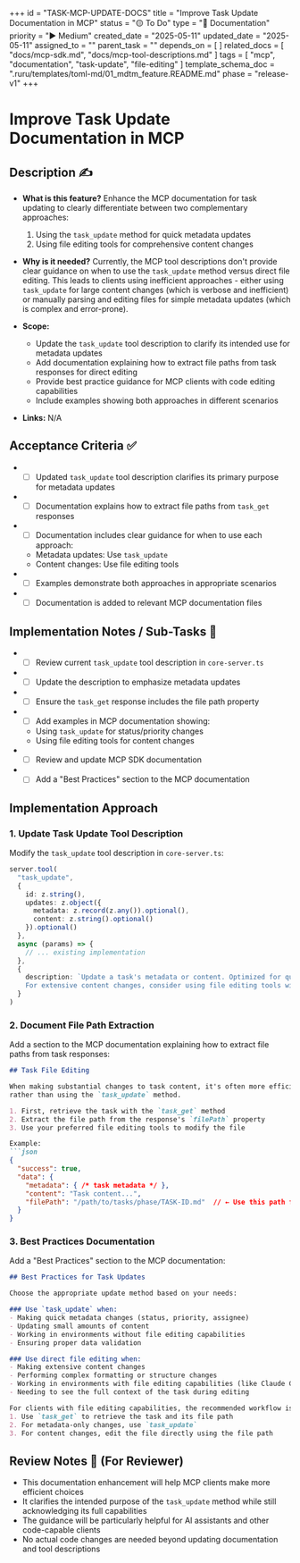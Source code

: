 +++
id = "TASK-MCP-UPDATE-DOCS"
title = "Improve Task Update Documentation in MCP"
status = "🟡 To Do"
type = "📖 Documentation"
priority = "▶️ Medium"
created_date = "2025-05-11"
updated_date = "2025-05-11"
assigned_to = ""
parent_task = ""
depends_on = [ ]
related_docs = [ "docs/mcp-sdk.md", "docs/mcp-tool-descriptions.md" ]
tags = [ "mcp", "documentation", "task-update", "file-editing" ]
template_schema_doc = ".ruru/templates/toml-md/01_mdtm_feature.README.md"
phase = "release-v1"
+++

# Improve Task Update Documentation in MCP

## Description ✍️

*   **What is this feature?** Enhance the MCP documentation for task updating to clearly differentiate between two complementary approaches:
    1. Using the `task_update` method for quick metadata updates
    2. Using file editing tools for comprehensive content changes

*   **Why is it needed?** Currently, the MCP tool descriptions don't provide clear guidance on when to use the `task_update` method versus direct file editing. This leads to clients using inefficient approaches - either using `task_update` for large content changes (which is verbose and inefficient) or manually parsing and editing files for simple metadata updates (which is complex and error-prone).

*   **Scope:**
    - Update the `task_update` tool description to clarify its intended use for metadata updates
    - Add documentation explaining how to extract file paths from task responses for direct editing
    - Provide best practice guidance for MCP clients with code editing capabilities
    - Include examples showing both approaches in different scenarios

*   **Links:** N/A

## Acceptance Criteria ✅

*   - [ ] Updated `task_update` tool description clarifies its primary purpose for metadata updates
*   - [ ] Documentation explains how to extract file paths from `task_get` responses
*   - [ ] Documentation includes clear guidance for when to use each approach:
     - Metadata updates: Use `task_update`
     - Content changes: Use file editing tools
*   - [ ] Examples demonstrate both approaches in appropriate scenarios
*   - [ ] Documentation is added to relevant MCP documentation files

## Implementation Notes / Sub-Tasks 📝

*   - [ ] Review current `task_update` tool description in `core-server.ts`
*   - [ ] Update the description to emphasize metadata updates
*   - [ ] Ensure the `task_get` response includes the file path property
*   - [ ] Add examples in MCP documentation showing:
     - Using `task_update` for status/priority changes
     - Using file editing tools for content changes
*   - [ ] Review and update MCP SDK documentation
*   - [ ] Add a "Best Practices" section to the MCP documentation

## Implementation Approach

### 1. Update Task Update Tool Description

Modify the `task_update` tool description in `core-server.ts`:

```typescript
server.tool(
  "task_update",
  {
    id: z.string(),
    updates: z.object({
      metadata: z.record(z.any()).optional(),
      content: z.string().optional()
    }).optional()
  },
  async (params) => {
    // ... existing implementation
  },
  {
    description: `Update a task's metadata or content. Optimized for quick metadata updates (status, priority, etc.).
    For extensive content changes, consider using file editing tools with the file path from task_get responses.`
  }
)
```

### 2. Document File Path Extraction

Add a section to the MCP documentation explaining how to extract file paths from task responses:

```markdown
## Task File Editing

When making substantial changes to task content, it's often more efficient to edit the task file directly
rather than using the `task_update` method.

1. First, retrieve the task with the `task_get` method
2. Extract the file path from the response's `filePath` property
3. Use your preferred file editing tools to modify the file

Example:
```json
{
  "success": true,
  "data": {
    "metadata": { /* task metadata */ },
    "content": "Task content...",
    "filePath": "/path/to/tasks/phase/TASK-ID.md"  // ← Use this path for direct editing
  }
}
```

### 3. Best Practices Documentation

Add a "Best Practices" section to the MCP documentation:

```markdown
## Best Practices for Task Updates

Choose the appropriate update method based on your needs:

### Use `task_update` when:
- Making quick metadata changes (status, priority, assignee)
- Updating small amounts of content
- Working in environments without file editing capabilities
- Ensuring proper data validation

### Use direct file editing when:
- Making extensive content changes
- Performing complex formatting or structure changes
- Working in environments with file editing capabilities (like Claude Code)
- Needing to see the full context of the task during editing

For clients with file editing capabilities, the recommended workflow is:
1. Use `task_get` to retrieve the task and its file path
2. For metadata-only changes, use `task_update`
3. For content changes, edit the file directly using the file path
```

## Review Notes 👀 (For Reviewer)

*   This documentation enhancement will help MCP clients make more efficient choices
*   It clarifies the intended purpose of the `task_update` method while still acknowledging its full capabilities
*   The guidance will be particularly helpful for AI assistants and other code-capable clients
*   No actual code changes are needed beyond updating documentation and tool descriptions
